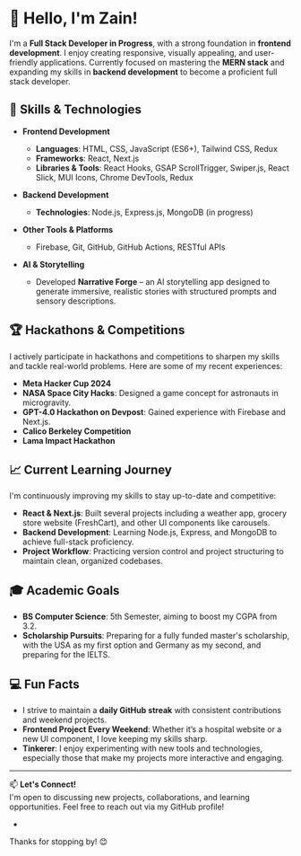 # 👋 Hello, I'm Zain!

I'm a **Full Stack Developer in Progress**, with a strong foundation in **frontend development**. I enjoy creating responsive, visually appealing, and user-friendly applications. Currently focused on mastering the **MERN stack** and expanding my skills in **backend development** to become a proficient full stack developer.

## 🔧 Skills & Technologies

- **Frontend Development**
  - **Languages**: HTML, CSS, JavaScript (ES6+), Tailwind CSS, Redux
  - **Frameworks**: React, Next.js
  - **Libraries & Tools**: React Hooks, GSAP ScrollTrigger, Swiper.js, React Slick, MUI Icons, Chrome DevTools, Redux
  
- **Backend Development**
  - **Technologies**: Node.js, Express.js, MongoDB (in progress)

- **Other Tools & Platforms**
  - Firebase, Git, GitHub, GitHub Actions, RESTful APIs

- **AI & Storytelling**
  - Developed **Narrative Forge** – an AI storytelling app designed to generate immersive, realistic stories with structured prompts and sensory descriptions.

## 🏆 Hackathons & Competitions

I actively participate in hackathons and competitions to sharpen my skills and tackle real-world problems. Here are some of my recent experiences:

- **Meta Hacker Cup 2024**
- **NASA Space City Hacks**: Designed a game concept for astronauts in microgravity.
- **GPT-4.0 Hackathon on Devpost**: Gained experience with Firebase and Next.js.
- **Calico Berkeley Competition**
- **Lama Impact Hackathon**
  

## 📈 Current Learning Journey

I'm continuously improving my skills to stay up-to-date and competitive:

- **React & Next.js**: Built several projects including a weather app, grocery store website (FreshCart), and other UI components like carousels.
- **Backend Development**: Learning Node.js, Express, and MongoDB to achieve full-stack proficiency.
- **Project Workflow**: Practicing version control and project structuring to maintain clean, organized codebases.

## 🎓 Academic Goals

- **BS Computer Science**: 5th Semester, aiming to boost my CGPA from 3.2.
- **Scholarship Pursuits**: Preparing for a fully funded master's scholarship, with the USA as my first option and Germany as my second, and preparing for the IELTS.

## 💻 Fun Facts

- I strive to maintain a **daily GitHub streak** with consistent contributions and weekend projects.
- **Frontend Project Every Weekend**: Whether it’s a hospital website or a new UI component, I love keeping my skills sharp.
- **Tinkerer**: I enjoy experimenting with new tools and technologies, especially those that make my projects more interactive and engaging.

---

📫 **Let's Connect!**  
I'm open to discussing new projects, collaborations, and learning opportunities. Feel free to reach out via my GitHub profile!

-
Thanks for stopping by! 😊
